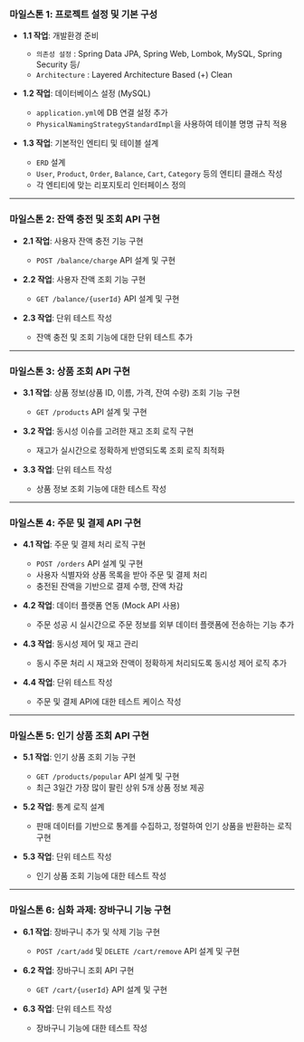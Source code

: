 ### 마일스톤 1: **프로젝트 설정 및 기본 구성**
- **1.1 작업**: 개발환경 준비
    - `의존성 설정` : Spring Data JPA, Spring Web, Lombok, MySQL, Spring Security 등/
    - `Architecture` : Layered Architecture Based (+) Clean


- **1.2 작업**: 데이터베이스 설정 (MySQL)
    - `application.yml`에 DB 연결 설정 추가
    - `PhysicalNamingStrategyStandardImpl`을 사용하여 테이블 명명 규칙 적용


- **1.3 작업**: 기본적인 엔티티 및 테이블 설계
    - `ERD` 설계
    - `User`, `Product`, `Order`, `Balance`, `Cart`, `Category` 등의 엔티티 클래스 작성
    - 각 엔티티에 맞는 리포지토리 인터페이스 정의

---

### 마일스톤 2: **잔액 충전 및 조회 API 구현**
- **2.1 작업**: 사용자 잔액 충전 기능 구현
    - `POST /balance/charge` API 설계 및 구현


- **2.2 작업**: 사용자 잔액 조회 기능 구현
    - `GET /balance/{userId}` API 설계 및 구현


- **2.3 작업**: 단위 테스트 작성
    - 잔액 충전 및 조회 기능에 대한 단위 테스트 추가

---

### 마일스톤 3: **상품 조회 API 구현**
- **3.1 작업**: 상품 정보(상품 ID, 이름, 가격, 잔여 수량) 조회 기능 구현
    - `GET /products` API 설계 및 구현


- **3.2 작업**: 동시성 이슈를 고려한 재고 조회 로직 구현
    - 재고가 실시간으로 정확하게 반영되도록 조회 로직 최적화


- **3.3 작업**: 단위 테스트 작성
    - 상품 정보 조회 기능에 대한 테스트 작성

---

### 마일스톤 4: **주문 및 결제 API 구현**
- **4.1 작업**: 주문 및 결제 처리 로직 구현
    - `POST /orders` API 설계 및 구현
    - 사용자 식별자와 상품 목록을 받아 주문 및 결제 처리
    - 충전된 잔액을 기반으로 결제 수행, 잔액 차감


- **4.2 작업**: 데이터 플랫폼 연동 (Mock API 사용)
    - 주문 성공 시 실시간으로 주문 정보를 외부 데이터 플랫폼에 전송하는 기능 추가


- **4.3 작업**: 동시성 제어 및 재고 관리
    - 동시 주문 처리 시 재고와 잔액이 정확하게 처리되도록 동시성 제어 로직 추가


- **4.4 작업**: 단위 테스트 작성
    - 주문 및 결제 API에 대한 테스트 케이스 작성

---

### 마일스톤 5: **인기 상품 조회 API 구현**
- **5.1 작업**: 인기 상품 조회 기능 구현
    - `GET /products/popular` API 설계 및 구현
    - 최근 3일간 가장 많이 팔린 상위 5개 상품 정보 제공


- **5.2 작업**: 통계 로직 설계
    - 판매 데이터를 기반으로 통계를 수집하고, 정렬하여 인기 상품을 반환하는 로직 구현


- **5.3 작업**: 단위 테스트 작성
    - 인기 상품 조회 기능에 대한 테스트 작성

---

### 마일스톤 6: **심화 과제: 장바구니 기능 구현**
- **6.1 작업**: 장바구니 추가 및 삭제 기능 구현
    - `POST /cart/add` 및 `DELETE /cart/remove` API 설계 및 구현


- **6.2 작업**: 장바구니 조회 API 구현
    - `GET /cart/{userId}` API 설계 및 구현


- **6.3 작업**: 단위 테스트 작성
    - 장바구니 기능에 대한 테스트 작성
